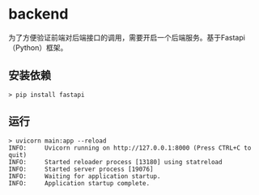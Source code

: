 # backend

为了方便验证前端对后端接口的调用，需要开启一个后端服务。基于Fastapi（Python）框架。

## 安装依赖

```shell
> pip install fastapi
```

## 运行

```shell
> uvicorn main:app --reload
INFO:     Uvicorn running on http://127.0.0.1:8000 (Press CTRL+C to quit)
INFO:     Started reloader process [13180] using statreload
INFO:     Started server process [19076]
INFO:     Waiting for application startup.
INFO:     Application startup complete.
```

